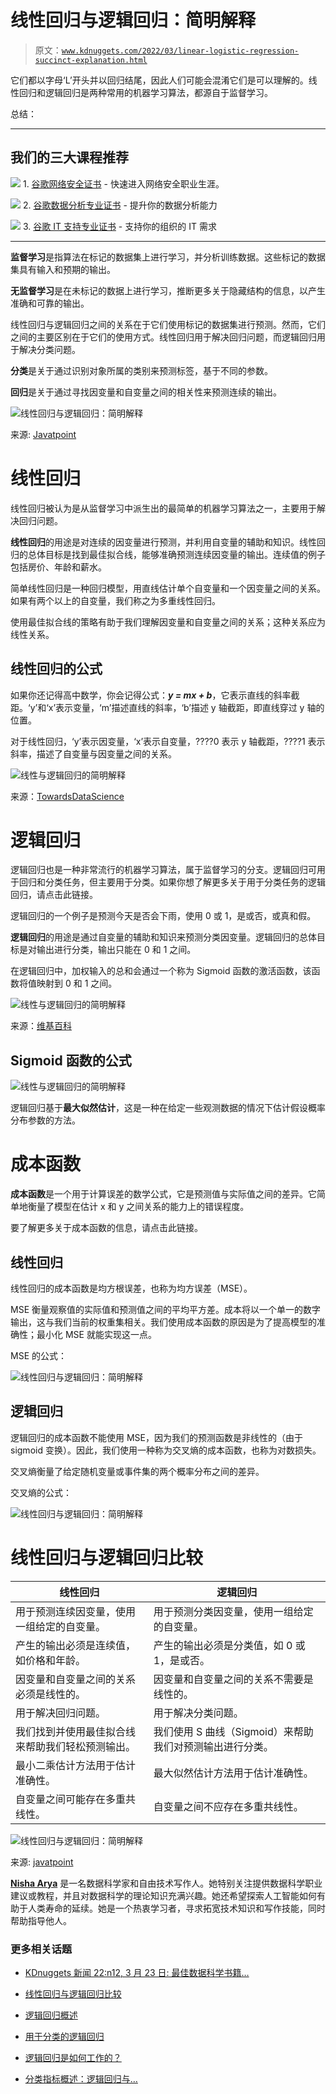 # 线性回归与逻辑回归：简明解释

> 原文：[`www.kdnuggets.com/2022/03/linear-logistic-regression-succinct-explanation.html`](https://www.kdnuggets.com/2022/03/linear-logistic-regression-succinct-explanation.html)

它们都以字母‘L’开头并以回归结尾，因此人们可能会混淆它们是可以理解的。线性回归和逻辑回归是两种常用的机器学习算法，都源自于监督学习。

总结：

* * *

## 我们的三大课程推荐

![](img/0244c01ba9267c002ef39d4907e0b8fb.png) 1\. [谷歌网络安全证书](https://www.kdnuggets.com/google-cybersecurity) - 快速进入网络安全职业生涯。

![](img/e225c49c3c91745821c8c0368bf04711.png) 2\. [谷歌数据分析专业证书](https://www.kdnuggets.com/google-data-analytics) - 提升你的数据分析能力

![](img/0244c01ba9267c002ef39d4907e0b8fb.png) 3\. [谷歌 IT 支持专业证书](https://www.kdnuggets.com/google-itsupport) - 支持你的组织的 IT 需求

* * *

**监督学习**是指算法在标记的数据集上进行学习，并分析训练数据。这些标记的数据集具有输入和预期的输出。

**无监督学习**是在未标记的数据上进行学习，推断更多关于隐藏结构的信息，以产生准确和可靠的输出。

线性回归与逻辑回归之间的关系在于它们使用标记的数据集进行预测。然而，它们之间的主要区别在于它们的使用方式。线性回归用于解决回归问题，而逻辑回归用于解决分类问题。

**分类**是关于通过识别对象所属的类别来预测标签，基于不同的参数。

**回归**是关于通过寻找因变量和自变量之间的相关性来预测连续的输出。

![线性回归与逻辑回归：简明解释](img/dfe7d0f607596f0c73af5c8853f1daf8.png)

来源: [Javatpoint](https://www.javatpoint.com/regression-vs-classification-in-machine-learning)

# 线性回归

线性回归被认为是从监督学习中派生出的最简单的机器学习算法之一，主要用于解决回归问题。

**线性回归**的用途是对连续的因变量进行预测，并利用自变量的辅助和知识。线性回归的总体目标是找到最佳拟合线，能够准确预测连续因变量的输出。连续值的例子包括房价、年龄和薪水。

简单线性回归是一种回归模型，用直线估计单个自变量和一个因变量之间的关系。如果有两个以上的自变量，我们称之为多重线性回归。

使用最佳拟合线的策略有助于我们理解因变量和自变量之间的关系；这种关系应为线性关系。

## 线性回归的公式

如果你还记得高中数学，你会记得公式：***y = mx + b***，它表示直线的斜率截距。‘y’和‘x’表示变量，‘m’描述直线的斜率，‘b’描述 y 轴截距，即直线穿过 y 轴的位置。

对于线性回归，‘y’表示因变量，‘x’表示自变量，????0 表示 y 轴截距，????1 表示斜率，描述了自变量与因变量之间的关系。

![线性与逻辑回归的简明解释](img/e59fc95300b68f0d53ebd08222aade1d.png)

来源：[TowardsDataScience](https://towardsdatascience.com/simple-linear-regression-in-python-numpy-only-130a988c0212)

# 逻辑回归

逻辑回归也是一种非常流行的机器学习算法，属于监督学习的分支。逻辑回归可用于回归和分类任务，但主要用于分类。如果你想了解更多关于用于分类任务的逻辑回归，请点击此链接。

逻辑回归的一个例子是预测今天是否会下雨，使用 0 或 1，是或否，或真和假。

**逻辑回归**的用途是通过自变量的辅助和知识来预测分类因变量。逻辑回归的总体目标是对输出进行分类，输出只能在 0 和 1 之间。

在逻辑回归中，加权输入的总和会通过一个称为 Sigmoid 函数的激活函数，该函数将值映射到 0 和 1 之间。

![线性与逻辑回归的简明解释](img/b258e6d701fe7960fa34dde9514b8b22.png)

来源：[维基百科](https://en.wikipedia.org/wiki/Sigmoid_function)

## Sigmoid 函数的公式

![线性与逻辑回归的简明解释](img/80ed0a68d4665eff4cd32d814bdde821.png)

逻辑回归基于**最大似然估计**，这是一种在给定一些观测数据的情况下估计假设概率分布参数的方法。

# 成本函数

**成本函数**是一个用于计算误差的数学公式，它是预测值与实际值之间的差异。它简单地衡量了模型在估计 x 和 y 之间关系的能力上的错误程度。

要了解更多关于成本函数的信息，请点击此链接。

## 线性回归

线性回归的成本函数是均方根误差，也称为均方误差（MSE）。

MSE 衡量观察值的实际值和预测值之间的平均平方差。成本将以一个单一的数字输出，这与我们当前的权重集相关。我们使用成本函数的原因是为了提高模型的准确性；最小化 MSE 就能实现这一点。

MSE 的公式：

![线性回归与逻辑回归：简明解释](img/dc644e002638624a6007becd4e32f56a.png)

## 逻辑回归

逻辑回归的成本函数不能使用 MSE，因为我们的预测函数是非线性的（由于 sigmoid 变换）。因此，我们使用一种称为交叉熵的成本函数，也称为对数损失。

交叉熵衡量了给定随机变量或事件集的两个概率分布之间的差异。

交叉熵的公式：

![线性回归与逻辑回归：简明解释](img/f9276f5b5e3a1f671416c6cb4760d326.png)

# 线性回归与逻辑回归比较

| **线性回归** | **逻辑回归** |
| --- | --- |
| 用于预测连续因变量，使用一组给定的自变量。 | 用于预测分类因变量，使用一组给定的自变量。 |
| 产生的输出必须是连续值，如价格和年龄。 | 产生的输出必须是分类值，如 0 或 1，是或否。 |
| 因变量和自变量之间的关系必须是线性的。 | 因变量和自变量之间的关系不需要是线性的。 |
| 用于解决回归问题。 | 用于解决分类问题。 |
| 我们找到并使用最佳拟合线来帮助我们轻松预测输出。 | 我们使用 S 曲线（Sigmoid）来帮助我们对预测输出进行分类。 |
| 最小二乘估计方法用于估计准确性。 | 最大似然估计方法用于估计准确性。 |
| 自变量之间可能存在多重共线性。 | 自变量之间不应存在多重共线性。 |

![线性回归与逻辑回归：简明解释](img/81e1998bc8155b36a9dcb92cd029857d.png)

来源: [javatpoint](https://www.javatpoint.com/linear-regression-vs-logistic-regression-in-machine-learning)

**[Nisha Arya](https://www.linkedin.com/in/nisha-arya-ahmed/)** 是一名数据科学家和自由技术写作人。她特别关注提供数据科学职业建议或教程，并且对数据科学的理论知识充满兴趣。她还希望探索人工智能如何有助于人类寿命的延续。她是一个热衷学习者，寻求拓宽技术知识和写作技能，同时帮助指导他人。

### 更多相关话题

+   [KDnuggets 新闻 22:n12, 3 月 23 日: 最佳数据科学书籍…](https://www.kdnuggets.com/2022/n12.html)

+   [线性回归与逻辑回归比较](https://www.kdnuggets.com/2022/11/comparing-linear-logistic-regression.html)

+   [逻辑回归概述](https://www.kdnuggets.com/2022/02/overview-logistic-regression.html)

+   [用于分类的逻辑回归](https://www.kdnuggets.com/2022/04/logistic-regression-classification.html)

+   [逻辑回归是如何工作的？](https://www.kdnuggets.com/2022/07/logistic-regression-work.html)

+   [分类指标概述：逻辑回归与…](https://www.kdnuggets.com/2022/10/classification-metrics-walkthrough-logistic-regression-accuracy-precision-recall-roc.html)
